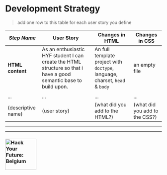 # Development Strategy

> add one row to this table for each user story you define

| _Step Name_ | User Story | Changes in HTML | Changes in CSS |
| --- | --- | --- | --- |
| __HTML content__ | As an enthusiastic HYF student I can create the HTML structure so that i have a good semantic base to build upon.  | An full template project with `doctype`, language, charset, `head` & `body` | an empty file |
|  | |  |  |
| ... | ... | ... | ... |
| (descriptive name) | (user story) | (what did you add to the HTML?) | (what did you add to the CSS?) |


---
---

### <a href="https://hackyourfuture.be" target="_blank"><img src="https://user-images.githubusercontent.com/18554853/63941625-4c7c3d00-ca6c-11e9-9a76-8d5e3632fe70.jpg" width="100" height="100" alt="Hack Your Future: Belgium"></a>
